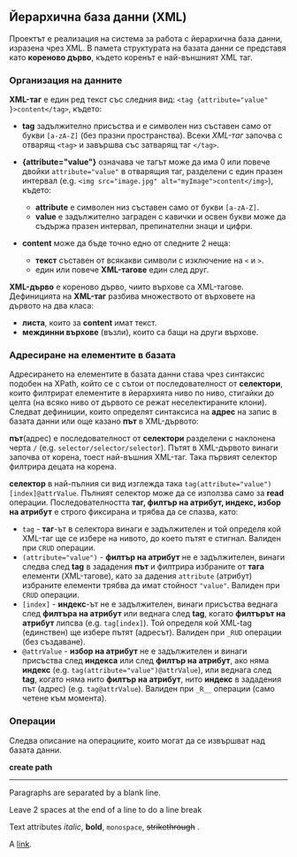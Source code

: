 
Йерархична база данни (XML)
---------------------------

Проектът е реализация на система за работа с йерархична база данни, изразена чрез XML. В памета структурата на базата данни се представя като **кореново дърво**, където коренът е най-външният XML таг.

### Организация на данните

**XML-таг** е един ред текст със следния вид: `<tag {attribute="value" }>content</tag>`, където:

  * **tag** задължително присъства и е символен низ съставен само от букви `[a-zA-Z]` (без празни пространства). Всеки *XML-таг* започва с отварящ `<tag>` и завършва със затварящ таг `</tag>`.
  * **{attribute="value"}** означава че тагът може да има 0 или повече двойки `attribute="value"` в отварящия таг, разделени с един празен интервал (e.g. `<img src="image.jpg" alt="myImage">content</img>`), където:

    * **attribute** e символен низ съставен само от букви `[a-zA-Z]`.
    * **value** е задължително заграден с кавички и освен букви може да съдържа празен интервал, препинателни знаци и цифри.

  * **content** може да бъде точно едно от следните 2 неща:

    * **текст** съставен от всякакви символи с изключение на `<` и `>`.
    * един или повече **XML-тагове** един след друг.

**XML-дърво** е кореново дърво, чиито върхове са XML-тагове. Дефиницията на **XML-таг** разбива множеството от върховете на дървото на два класа:

  * **листа**, които за **content** имат текст.
  * **междинни върхове** (възли), които са бащи на други върхове.

### Адресиране на елементите в базата

Адресирането на елементите в базата данни става чрез синтаксис подобен на XPath, който се с сътои от последователност от **селектори**, които филтрират елементите в йерархията ниво по ниво, стигайки до целта (на всяко ниво от дървото се режат неселектираните клони). Следват дефиниции, които определят синтаксиса на **адрес** на запис в базата данни или още казано **път** в XML-дървото:

**път**(адрес) е последователност от **селектори** разделени с наклонена черта `/` (e.g. `selector/selector/selector`). Пътят в XML-дървото винаги започва от корена, тоест най-въшния XML-таг. Така първият селектор филтрира децата на корена.

**селектор** в най-пълния си вид изглежда така `tag(attribute="value")[index]@attrValue`. Пълният селектор може да се използва само за **read** операции. Последователността **таг, филтър на атрибут, индекс, избор на атрибут** е строго фиксирана и трябва да се спазва, като:

  * `tag` - **таг**-ът в селектора винаги е задължителен и той определя кой XML-таг ще се избере на нивото, до което пътят е стигнал. Валиден при `CRUD` операции.
  * `(attribute="value")` - **филтър на атрибут** не е задължителен, винаги следва след **tag** в зададения **път** и филтрира избраните от **тага** елементи (XML-тагове), като за дадения `attribute` (атрибут) избраните елементи трябва да имат стойност `"value"`. Валиден при `CRUD` операции.
  * `[index]` - **индекс**-ът не е задължителен, винаги присъства веднага след **филтъра на атрибут** или веднага след **tag**, когато **филтърът на атрибут** липсва (e.g. `tag[index]`). Той определя кой XML-tag (единствен) ще избере пътят (адресът). Валиден при `_RUD` операции (без създаване).
  * `@attrValue` - **избор на атрибут** не е задължителен и винаги присъства след **индекса** или след **филтър на атрибут**, ако няма **индекс** (e.g. `tag(attribute="value")@attrValue`), или веднага след **tag**, когато няма нито **филтър на атрибут**, нито **индекс** в зададения път (адрес) (e.g. `tag@attrValue`). Валиден при `_R__` операции (само четене към момента).

### Операции

Следва описание на операциите, които могат да се извършват над базата данни.

**create path**


****
 
Paragraphs are separated by a blank line.

Leave 2 spaces at the end of a line to do a  line break

Text attributes *italic*, **bold**, `monospace`, ~~strikethrough~~ .

A [link](http://example.com).
